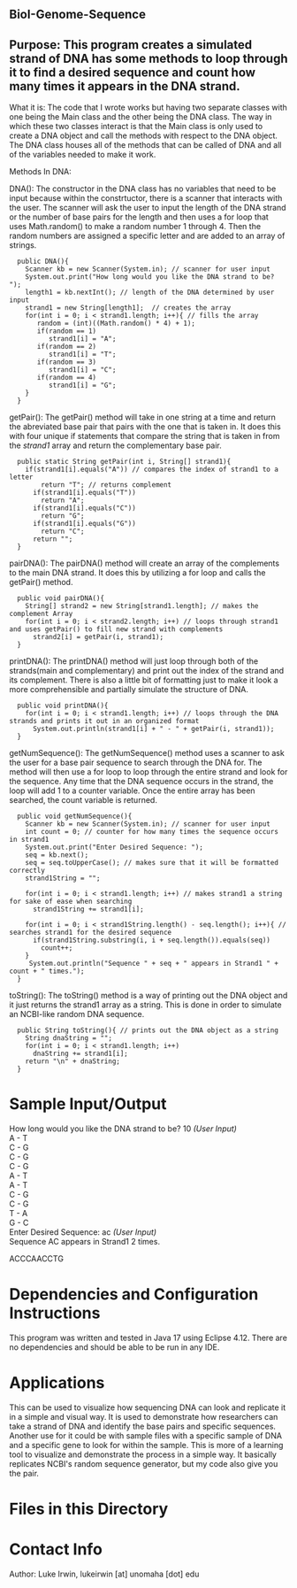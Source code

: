 ## BioI-Genome-Sequence
Purpose: This program creates a simulated strand of DNA has some methods to loop through it to find a desired sequence and count how many times it appears in the DNA strand.
------------------------------------------------------------------------------
What it is: The code that I wrote works but having two separate classes with one being the Main class and the other being the DNA class. The way in which these two classes interact is that the Main class is only used to create a DNA object and call the methods with respect to the DNA object. The DNA class houses all of the methods that can be called of DNA and all of the variables needed to make it work. 

Methods In DNA:

DNA(): The constructor in the DNA class has no variables that need to be input because within the constrtuctor, there is a scanner that interacts with the user. The scanner will ask the user to input the length of the DNA strand or the number of base pairs for the length and then uses a for loop that uses Math.random() to make a random number 1 through 4. Then the random numbers are assigned a specific letter and are added to an array of strings.
```
  public DNA(){
    Scanner kb = new Scanner(System.in); // scanner for user input
    System.out.print("How long would you like the DNA strand to be? ");
    length1 = kb.nextInt(); // length of the DNA determined by user input
    strand1 = new String[length1];  // creates the array
    for(int i = 0; i < strand1.length; i++){ // fills the array
       random = (int)((Math.random() * 4) + 1);
       if(random == 1)
          strand1[i] = "A";
       if(random == 2)
          strand1[i] = "T";
       if(random == 3)
          strand1[i] = "C";
       if(random == 4)
          strand1[i] = "G";
    }
  }
  ```

getPair(): The getPair() method will take in one string at a time and return the abreviated base pair that pairs with the one that is taken in. It does this with four unique if statements that compare the string that is taken in from the *strand1* array and return the complementary base pair.
```
  public static String getPair(int i, String[] strand1){
    if(strand1[i].equals("A")) // compares the index of strand1 to a letter
        return "T"; // returns complement
      if(strand1[i].equals("T"))
        return "A";
      if(strand1[i].equals("C"))
        return "G";
      if(strand1[i].equals("G"))
        return "C";
      return "";
  }
```

pairDNA(): The pairDNA() method will create an array of the complements to the main DNA strand. It does this by utilizing a for loop and calls the getPair() method. 
```
  public void pairDNA(){
    String[] strand2 = new String[strand1.length]; // makes the complement Array
    for(int i = 0; i < strand2.length; i++) // loops through strand1 and uses getPair() to fill new strand with complements
      strand2[i] = getPair(i, strand1); 
  }
```

printDNA(): The printDNA() method will just loop through both of the strands(main and complementary) and print out the index of the strand and its complement. There is also a little bit of formatting just to make it look a more comprehensible and partially simulate the structure of DNA.
```
  public void printDNA(){
    for(int i = 0; i < strand1.length; i++) // loops through the DNA strands and prints it out in an organized format
      System.out.println(strand1[i] + " - " + getPair(i, strand1));
  }
```

getNumSequence(): The getNumSequence() method uses a scanner to ask the user for a base pair sequence to search through the DNA for. The method will then use a for loop to loop through the entire strand and look for the sequence. Any time that the DNA sequence occurs in the strand, the loop will add 1 to a counter variable. Once the entire array has been searched, the count variable is returned.
```
  public void getNumSequence(){
    Scanner kb = new Scanner(System.in); // scanner for user input
    int count = 0; // counter for how many times the sequence occurs in strand1
    System.out.print("Enter Desired Sequence: ");
    seq = kb.next();
    seq = seq.toUpperCase(); // makes sure that it will be formatted correctly
    strand1String = "";

    for(int i = 0; i < strand1.length; i++) // makes strand1 a string for sake of ease when searching
      strand1String += strand1[i];

    for(int i = 0; i < strand1String.length() - seq.length(); i++){ // searches strand1 for the desired sequence
      if(strand1String.substring(i, i + seq.length()).equals(seq))
        count++;
    }
     System.out.println("Sequence " + seq + " appears in Strand1 " + count + " times.");
  }
```

toString(): The toString() method is a way of printing out the DNA object and it just returns the strand1 array as a string. This is done in order to simulate an NCBI-like random DNA sequence. 
```
  public String toString(){ // prints out the DNA object as a string
    String dnaString = "";
    for(int i = 0; i < strand1.length; i++)
      dnaString += strand1[i];
    return "\n" + dnaString;
  }
```

# Sample Input/Output
How long would you like the DNA strand to be? 10 *(User Input)*  
A - T  
C - G  
C - G  
C - G  
A - T  
A - T  
C - G  
C - G  
T - A  
G - C  
Enter Desired Sequence: ac *(User Input)*  
Sequence AC appears in Strand1 2 times.  
  
ACCCAACCTG

# Dependencies and Configuration Instructions
This program was written and tested in Java 17 using Eclipse 4.12. There are no dependencies and should be able to be run in any IDE.

# Applications
This can be used to visualize how sequencing DNA can look and replicate it in a simple and visual way. It is used to demonstrate how researchers can take a strand of DNA and identify the base pairs and specific sequences. Another use for it could be with sample files with a specific sample of DNA and a specific gene to look for within the sample. This is more of a learning tool to visualize and demonstrate the process in a simple way. It basically replicates NCBI's random sequence generator, but my code also give you the pair. 

# Files in this Directory


# Contact Info
Author: Luke Irwin, lukeirwin [at] unomaha [dot] edu  

